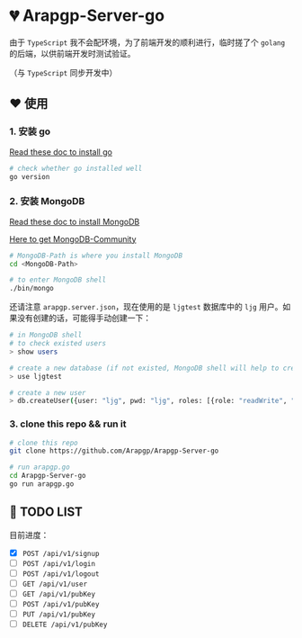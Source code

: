# :broken_heart: Arapgp-Server-go

由于 `TypeScript` 我不会配环境，为了前端开发的顺利进行，临时搓了个 `golang` 的后端，以供前端开发时测试验证。

（与 `TypeScript` 同步开发中）

## :heart: 使用

### 1. 安装 go

[Read these doc to install go](https://golang.org/doc/install)

```bash
# check whether go installed well
go version
```

### 2. 安装 MongoDB

[Read these doc to install MongoDB](https://docs.mongodb.com/manual/administration/install-community/)

[Here to get MongoDB-Community](https://www.mongodb.com/try/download/community)

```bash
# MongoDB-Path is where you install MongoDB
cd <MongoDB-Path>

# to enter MongoDB shell
./bin/mongo
```

还请注意 `arapgp.server.json`，现在使用的是 `ljgtest` 数据库中的 `ljg` 用户。如果没有创建的话，可能得手动创建一下：

```bash
# in MongoDB shell
# to check existed users
> show users

# create a new database (if not existed, MongoDB shell will help to create one)
> use ljgtest

# create a new user
> db.createUser({user: "ljg", pwd: "ljg", roles: [{role: "readWrite", "db": "ljgtest"}]})
```

### 3. clone this repo && run it

```bash
# clone this repo
git clone https://github.com/Arapgp/Arapgp-Server-go

# run arapgp.go
cd Arapgp-Server-go
go run arapgp.go
```

## :triangular_flag_on_post: TODO LIST

目前进度：

* [x] `POST /api/v1/signup`
* [ ] `POST /api/v1/login`
* [ ] `POST /api/v1/logout`
* [ ] `GET /api/v1/user`
* [ ] `GET /api/v1/pubKey`
* [ ] `POST /api/v1/pubKey`
* [ ] `PUT /api/v1/pubKey`
* [ ] `DELETE /api/v1/pubKey`

